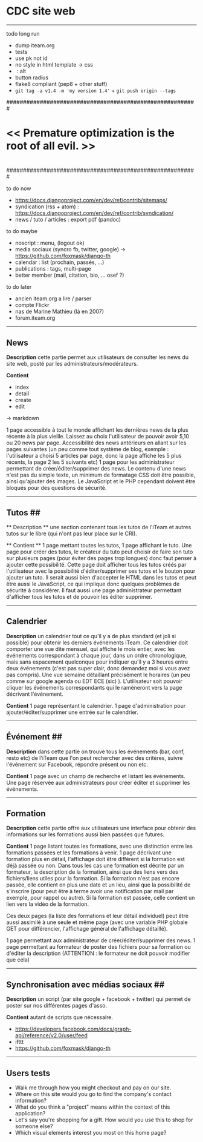 # CDC site web #

------------------------------------------------------------
todo long run
- dump iteam.org
- tests
- use pk not id
- no style in html template -> css
- <img> : alt
- button radius
- flake8 compliant (pep8 + other stuff)
- `git tag -a v1.4 -m 'my version 1.4'` + `git push origin --tags`

#########################################################
#                                                       #
# << Premature optimization is the root of all evil. >> #
#                                                       #
#########################################################

to do now
- https://docs.djangoproject.com/en/dev/ref/contrib/sitemaps/
- syndication (rss + atom) : https://docs.djangoproject.com/en/dev/ref/contrib/syndication/
- news / tuto / articles : export pdf (pandoc)

to do maybe
- noscript : menu, (logout ok)
- media sociaux (syncro fb, twitter, google) -> https://github.com/foxmask/django-th
- calendar : list (prochain, passés, ...)
- publications : tags, multi-page
- better member (mail, citation, bio, ... osef ?)

to do later
- ancien iteam.org a lire / parser
- compte Flickr
- nas de Marine Mathieu (là en 2007)
- forum.iteam.org


------------------------------------------------------------
## News ##

**Description**
cette partie permet aux utilisateurs de consulter les news du site web, posté par les administrateurs/modérateurs.

**Contient**

* index
* detail
* create
* edit

-> markdown

1 page accessible à tout le monde affichant les dernières news de la plus récente à la plus vieille. Laissez au choix l'utilisateur de pouvoir avoir 5,10 ou 20 news par page. Accessibilité des news antérieurs en allant sur les pages suivantes (un peu comme tout système de blog, exemple : l'utilisateur a choisi 5 articles par page, donc la page affiche les 5 plus récents, la page 2 les 5 suivants etc)
1 page pour les administrateur permettant de créer/éditer/supprimer des news. Le contenu d'une news n'est pas du simple texte, un minimum de formatage CSS doit être possible, ainsi qu'ajouter des images. Le JavaScript et le PHP cependant doivent être bloqués pour des questions de sécurité. 


------------------------------------------------------------
## Tutos ##

** Description **
une section contenant tous les tutos de l'iTeam et autres tutos sur le libre (qui n'ont pas leur place sur le CRI).

** Contient **
1 page mettant toutes les tutos, 1 page affichant le tuto. Une page pour créer des tutos, le créateur du tuto peut choisir de faire son tuto sur plusieurs pages (pour éviter des pages trop longues) donc faut penser à ajouter cette possibilité. Cette page doit afficher tous les tutos créés par l'utilisateur avec la possibilité d'éditer/supprimer ses tutos et le bouton pour ajouter un tuto. Il serait aussi bien d'accepter le HTML dans les tutos et peut être aussi le JavaScript, ce qui implique donc quelques problèmes de sécurité à considérer. Il faut aussi une page administrateur permettant d'afficher tous les tutos et de pouvoir les éditer supprimer.


------------------------------------------------------------
## Calendrier ##

**Description**
un calendrier tout ce qu'il y a de plus standard (et joli si possible) pour obtenir les derniers événements iTeam. Ce calendrier doit comporter une vue dite mensuel, qui affiche le mois entier, avec les événements correspondant à chaque jour, dans un ordre chronologique, mais sans espacement quelconque pour indiquer qu'il y a 3 heures entre deux événements (c'est pas super clair, donc demandez moi si vous avez pas compris). Une vue semaine détaillant précisément le horaires (un peu comme sur google agenda ou EDT ECE (sic) ). L'utilisateur soit pouvoir cliquer les  événements correspondants qui le ramèneront vers la page décrivant l'événement.

**Contient**
1 page représentant le calendrier. 1 page d'administration pour ajouter/éditer/supprimer une entrée sur le calendrier.


------------------------------------------------------------
## Événement ##

**Description**
dans cette partie on trouve tous les événements (bar, conf, resto etc) de l'iTeam que l'on peut rechercher avec des critères, suivre l'événement sur Facebook, répondre présent ou non etc.

**Contient**
1 page avec un champ de recherche et listant les événements. Une page réservée aux administrateurs pour créer éditer et supprimer les événements.


------------------------------------------------------------
## Formation ##

**Description**
cette partie offre aux utilisateurs une interface pour obtenir des informations sur les formations aussi bien passées que futures.

**Contient**
1 page listant toutes les formations, avec une distinction entre les formations passées et les formations à venir. 1 page décrivant une formation plus en détail, l'affichage doit être différent si la formation est déjà passée ou non. Dans tous les cas une formation est décrite par un formateur, la description de la formation, ainsi que des liens vers des fichiers/liens utiles pour la formation. Si la formation n'est pas encore passée, elle contient en plus une date et un lieu, ainsi que la possibilité de s'inscrire (pour peut être à terme avoir une notification par mail par exemple, pour rappel ou autre). Si la formation est passée, celle contient un lien vers la vidéo de la formation.

Ces deux pages (la liste des formations et leur détail individuel) peut être aussi assimilé à une seule et même page (avec une variable PHP globale GET pour différencier, l'affichage général de l'affichage détaillé).

1 page permettant aux administrateur de créer/éditer/supprimer des news. 1 page permettant au formateur de poster des fichiers pour sa formation ou d'éditer la description (ATTENTION : le formateur ne doit pouvoir modifier que cela)


------------------------------------------------------------
## Synchronisation avec médias sociaux ##

**Description**
un script (par site google + facebook + twitter) qui permet de poster sur nos différentes pages d'asso.

**Contient**
autant de scripts que nécessaire.

- https://developers.facebook.com/docs/graph-api/reference/v2.0/user/feed
- ifttt
- https://github.com/foxmask/django-th

----------------
## Users tests

* Walk me through how you might checkout and pay on our site.
* Where on this site would you go to find the company's contact information?
* What do you think a "project" means within the context of this application?
* Let's say you're shopping for a gift. How would you use this to shop for someone else?
* Which visual elements interest you most on this home page?


